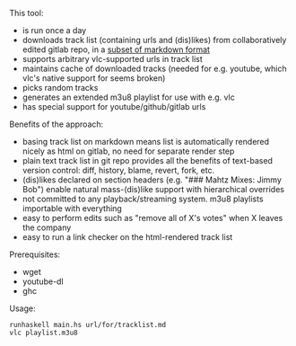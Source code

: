 This tool:

- is run once a day
- downloads track list (containing urls and (dis)likes) from collaboratively edited gitlab repo, in a [subset of markdown format](doc/format.md)
- supports arbitrary vlc-supported urls in track list
- maintains cache of downloaded tracks (needed for e.g. youtube, which vlc's native support for seems broken)
- picks random tracks
- generates an extended m3u8 playlist for use with e.g. vlc
- has special support for youtube/github/gitlab urls

Benefits of the approach:

- basing track list on markdown means list is automatically rendered nicely as html on gitlab, no need for separate render step
- plain text track list in git repo provides all the benefits of text-based version control: diff, history, blame, revert, fork, etc.
- (dis)likes declared on section headers (e.g. "### Mahtz Mixes: Jimmy Bob") enable natural mass-(dis)like support with hierarchical overrides
- not committed to any playback/streaming system. m3u8 playlists importable with everything
- easy to perform edits such as "remove all of X's votes" when X leaves the company
- easy to run a link checker on the html-rendered track list

Prerequisites:

- wget
- youtube-dl
- ghc

Usage:

    runhaskell main.hs url/for/tracklist.md
    vlc playlist.m3u8

